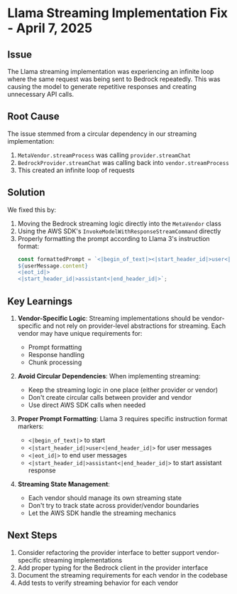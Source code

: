 # Llama Streaming Implementation Fix - April 7, 2025

## Issue
The Llama streaming implementation was experiencing an infinite loop where the same request was being sent to Bedrock repeatedly. This was causing the model to generate repetitive responses and creating unnecessary API calls.

## Root Cause
The issue stemmed from a circular dependency in our streaming implementation:

1. `MetaVendor.streamProcess` was calling `provider.streamChat`
2. `BedrockProvider.streamChat` was calling back into `vendor.streamProcess`
3. This created an infinite loop of requests

## Solution
We fixed this by:

1. Moving the Bedrock streaming logic directly into the `MetaVendor` class
2. Using the AWS SDK's `InvokeModelWithResponseStreamCommand` directly
3. Properly formatting the prompt according to Llama 3's instruction format:
   ```typescript
   const formattedPrompt = `<|begin_of_text|><|start_header_id|>user<|end_header_id|>
   ${userMessage.content}
   <|eot_id|>
   <|start_header_id|>assistant<|end_header_id|>`;
   ```

## Key Learnings

1. **Vendor-Specific Logic**: Streaming implementations should be vendor-specific and not rely on provider-level abstractions for streaming. Each vendor may have unique requirements for:
   - Prompt formatting
   - Response handling
   - Chunk processing

2. **Avoid Circular Dependencies**: When implementing streaming:
   - Keep the streaming logic in one place (either provider or vendor)
   - Don't create circular calls between provider and vendor
   - Use direct AWS SDK calls when needed

3. **Proper Prompt Formatting**: Llama 3 requires specific instruction format markers:
   - `<|begin_of_text|>` to start
   - `<|start_header_id|>user<|end_header_id|>` for user messages
   - `<|eot_id|>` to end user messages
   - `<|start_header_id|>assistant<|end_header_id|>` to start assistant response

4. **Streaming State Management**: 
   - Each vendor should manage its own streaming state
   - Don't try to track state across provider/vendor boundaries
   - Let the AWS SDK handle the streaming mechanics

## Next Steps

1. Consider refactoring the provider interface to better support vendor-specific streaming implementations
2. Add proper typing for the Bedrock client in the provider interface
3. Document the streaming requirements for each vendor in the codebase
4. Add tests to verify streaming behavior for each vendor
